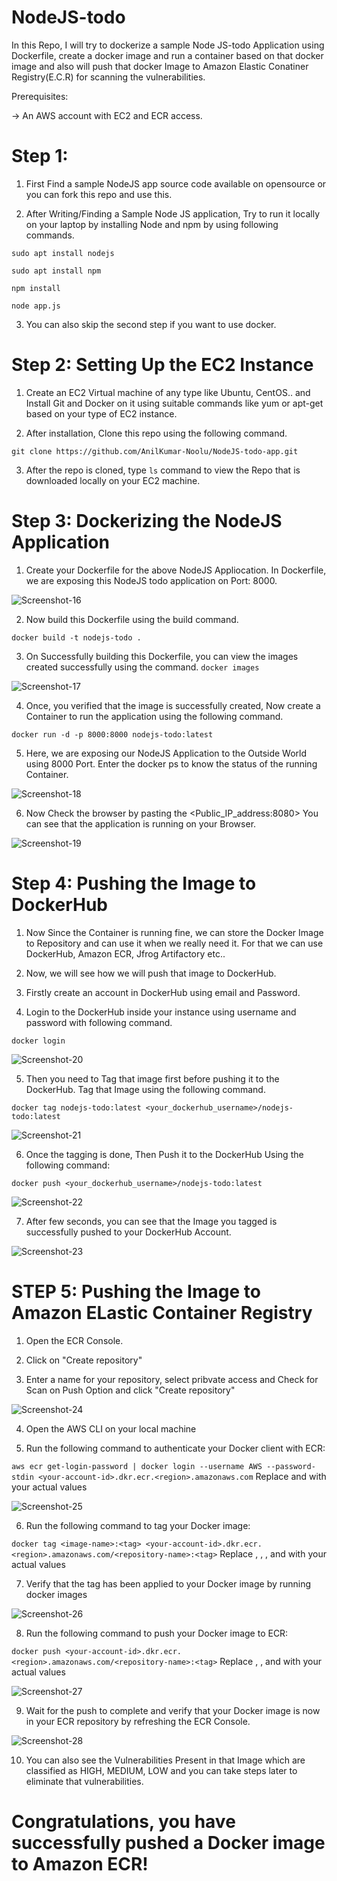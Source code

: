 # NodeJS-todo

In this Repo, I will try to dockerize a sample Node JS-todo Application using Dockerfile, create a docker image and run a container based on that docker image and also will push that docker Image to Amazon Elastic Conatiner Registry(E.C.R) for scanning the vulnerabilities.

Prerequisites:

-> An AWS account with EC2 and ECR access.

 # Step 1:

1. First Find a sample NodeJS app source code available on opensource or you can fork this repo and use this.

2. After Writing/Finding a Sample Node JS application, Try to run it locally on your laptop by installing Node and npm by using following commands.

`sudo apt install nodejs`

`sudo apt install npm`

`npm install`

`node app.js`

3. You can also skip the second step if you want to use docker.

# Step 2: Setting Up the EC2 Instance

1. Create an EC2 Virtual machine of any type like Ubuntu, CentOS.. and Install Git and Docker on it using suitable commands like yum or apt-get based on your type of EC2 instance.

2. After installation, Clone this repo using the following command. 

`git clone https://github.com/AnilKumar-Noolu/NodeJS-todo-app.git`

3. After the repo is cloned, type `ls` command to view the Repo that is downloaded locally on your EC2 machine.

# Step 3: Dockerizing the NodeJS Application

1. Create your Dockerfile for the above NodeJS Appliocation. In Dockerfile, we are exposing this NodeJS todo application on Port: 8000.

![Screenshot-16](https://user-images.githubusercontent.com/98457309/228907635-11697f26-9d44-405d-a764-ae04e5b5737a.png) 

2. Now build this Dockerfile using the build command.

`docker build -t nodejs-todo .`

3. On Successfully building this Dockerfile, you can view the images created successfully using the command.
`docker images`

![Screenshot-17](https://user-images.githubusercontent.com/98457309/228908081-751b0bea-6a75-4950-99e0-577a37cc87e0.png)

4. Once, you verified that the image is successfully created, Now create a Container to run the application using the following command.

`docker run -d -p 8000:8000 nodejs-todo:latest`

5. Here, we are exposing our NodeJS Application to the Outside World using 8000 Port. Enter the docker ps to know the status of the running Container.

![Screenshot-18](https://user-images.githubusercontent.com/98457309/228909896-9155d9eb-2e8e-46dc-92e2-aa3d1df106ea.png)

6. Now Check the browser by pasting the <Public_IP_address:8080> You can see that the application is running on your Browser.

![Screenshot-19](https://user-images.githubusercontent.com/98457309/228914759-344b80ba-c5a3-412b-b01c-3f58dec7f8cb.png)

# Step 4: Pushing the Image to DockerHub

1. Now Since the Container is running fine, we can store the Docker Image to Repository and can use it when we really need it. For that we can use DockerHub, Amazon ECR, Jfrog Artifactory etc..

2. Now, we will see how we will push that image to DockerHub.

3. Firstly create an account in DockerHub using email and Password.

4. Login to the DockerHub inside your instance using username and password with following command.

`docker login`

![Screenshot-20](https://user-images.githubusercontent.com/98457309/228916533-3842a2c0-2921-48cc-bf08-227512fe838a.png)

5. Then you need to Tag that image first before pushing it to the DockerHub. Tag that Image using the following command.

`docker tag nodejs-todo:latest <your_dockerhub_username>/nodejs-todo:latest`

![Screenshot-21](https://user-images.githubusercontent.com/98457309/228917190-6cccee76-cfec-402d-bafd-f8582443ccd9.png)

6. Once the tagging is done, Then Push it to the DockerHub Using the following command:

`docker push <your_dockerhub_username>/nodejs-todo:latest`

![Screenshot-22](https://user-images.githubusercontent.com/98457309/228917324-3d9f7d3d-bdf9-4eaf-a57f-56131d192452.png)

7. After few seconds, you can see that the Image you tagged is successfully pushed to your DockerHub Account.

![Screenshot-23](https://user-images.githubusercontent.com/98457309/228917571-906f01c5-95e0-4913-a298-725e76d7f9c2.png)

# STEP 5: Pushing the Image to Amazon ELastic Container Registry

1. Open the ECR Console.

2. Click on "Create repository"

3. Enter a name for your repository, select pribvate access and Check for Scan on Push Option and click "Create repository"

![Screenshot-24](https://user-images.githubusercontent.com/98457309/228919381-f84cc921-81eb-420b-a72d-cbb455ccc628.png)

4. Open the AWS CLI on your local machine

5. Run the following command to authenticate your Docker client with ECR:

` aws ecr get-login-password | docker login --username AWS --password-stdin <your-account-id>.dkr.ecr.<region>.amazonaws.com `
Replace <your-account-id> and <region> with your actual values

![Screenshot-25](https://user-images.githubusercontent.com/98457309/228920125-b0ecb9f0-b58d-4eea-97c8-0bbf01b5e41a.png)

6. Run the following command to tag your Docker image:

` docker tag <image-name>:<tag> <your-account-id>.dkr.ecr.<region>.amazonaws.com/<repository-name>:<tag> `
Replace <image-name>, <tag>, <your-account-id>, <region> and <repository-name> with your actual values

7. Verify that the tag has been applied to your Docker image by running docker images

![Screenshot-26](https://user-images.githubusercontent.com/98457309/228920998-1616fb9c-e65d-416a-acc4-0da7df25ef43.png)

8. Run the following command to push your Docker image to ECR:

` docker push <your-account-id>.dkr.ecr.<region>.amazonaws.com/<repository-name>:<tag> `
Replace <your-account-id>, <region>, <repository-name> and <tag> with your actual values

![Screenshot-27](https://user-images.githubusercontent.com/98457309/228921398-03700579-2a83-47ac-bddf-bbe7fff96e05.png)

9. Wait for the push to complete and verify that your Docker image is now in your ECR repository by refreshing the ECR Console.

![Screenshot-28](https://user-images.githubusercontent.com/98457309/228921734-e96458b3-1335-48ad-bc92-15aecaa87576.png)

10. You can also see the Vulnerabilities Present in that Image which are classified as HIGH, MEDIUM, LOW and you can take steps later to eliminate that vulnerabilities.

# Congratulations, you have successfully pushed a Docker image to Amazon ECR!






 

